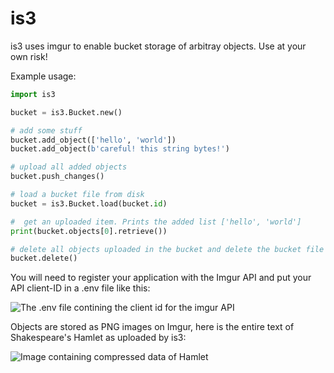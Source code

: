 # is3

is3 uses imgur to enable bucket storage of arbitray objects. Use at your own risk!

Example usage:
```py
import is3

bucket = is3.Bucket.new()

# add some stuff
bucket.add_object(['hello', 'world'])
bucket.add_object(b'careful! this string bytes!')

# upload all added objects
bucket.push_changes()

# load a bucket file from disk
bucket = is3.Bucket.load(bucket.id)

#  get an uploaded item. Prints the added list ['hello', 'world']
print(bucket.objects[0].retrieve())

# delete all objects uploaded in the bucket and delete the bucket file
bucket.delete()
```

You will need to register your application with the Imgur API and put your API client-ID in a .env file like this:

![The .env file contining the client id for the imgur API](https://i.imgur.com/McS1hQp.png)

Objects are stored as PNG images on Imgur, here is the entire text of Shakespeare's Hamlet as uploaded by is3:

![Image containing compressed data of Hamlet](https://i.imgur.com/yEUUVLE.png)
